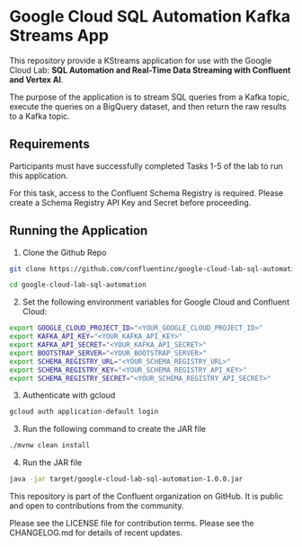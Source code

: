 # Google Cloud SQL Automation Kafka Streams App

This repository provide a KStreams application for use with the Google Cloud Lab: **SQL Automation and Real-Time Data Streaming with Confluent and Vertex AI**.

The purpose of the application is to stream SQL queries from a Kafka topic, execute the queries on a BigQuery dataset, and then return the raw results to a Kafka topic.

## Requirements

Participants must have successfully completed Tasks 1-5 of the lab to run this application.

For this task, access to the Confluent Schema Registry is required. Please create a Schema Registry API Key and Secret before proceeding.

## Running the Application

1. Clone the Github Repo

```bash
git clone https://github.com/confluentinc/google-cloud-lab-sql-automation.git
```

```bash
cd google-cloud-lab-sql-automation
```

2. Set the following environment variables for Google Cloud and Confluent Cloud:

```bash
export GOOGLE_CLOUD_PROJECT_ID="<YOUR_GOOGLE_CLOUD_PROJECT_ID>"
export KAFKA_API_KEY="<YOUR_KAFKA_API_KEY>"
export KAFKA_API_SECRET="<YOUR_KAFKA_API_SECRET>"
export BOOTSTRAP_SERVER="<YOUR_BOOTSTRAP_SERVER>"
export SCHEMA_REGISTRY_URL="<YOUR_SCHEMA_REGISTRY_URL>"
export SCHEMA_REGISTRY_KEY="<YOUR_SCHEMA_REGISTRY_API_KEY>"
export SCHEMA_REGISTRY_SECRET="<YOUR_SCHEMA_REGISTRY_API_SECRET>"
```

3. Authenticate with gcloud

```bash
gcloud auth application-default login
```

3. Run the following command to create the JAR file

```bash
./mvnw clean install
```

4. Run the JAR file

```bash
java -jar target/google-cloud-lab-sql-automation-1.0.0.jar
```

This repository is part of the Confluent organization on GitHub.
It is public and open to contributions from the community.

Please see the LICENSE file for contribution terms.
Please see the CHANGELOG.md for details of recent updates.
